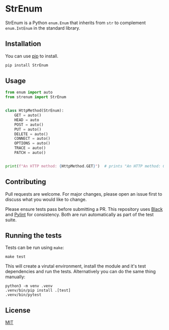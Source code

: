 # StrEnum

StrEnum is a Python `enum.Enum` that inherits from `str` to complement
`enum.IntEnum` in the standard library.

## Installation

You can use [pip](https://pip.pypa.io/en/stable/) to install.

```bash
pip install StrEnum
```

## Usage

```python
from enum import auto
from strenum import StrEnum


class HttpMethod(StrEnum):
    GET = auto()
    HEAD = auto
    POST = auto()
    PUT = auto()
    DELETE = auto()
    CONNECT = auto()
    OPTIONS = auto()
    TRACE = auto()
    PATCH = auto()


print(f"An HTTP method: {HttpMethod.GET}")  # prints "An HTTP method: GET"
```

## Contributing
Pull requests are welcome. For major changes, please open an issue first to
discuss what you would like to change.

Please ensure tests pass before submitting a PR. This repository uses
[Black](https://black.readthedocs.io/en/stable/) and
[Pylint](https://www.pylint.org/) for consistency. Both are run automatically
as part of the test suite.

## Running the tests

Tests can be run using `make`:

```
make test
```

This will create a virutal environment, install the module and it's test
dependencies and run the tests. Alternatively you can do the same thing
manually:

```
python3 -m venv .venv
.venv/bin/pip install .[test]
.venv/bin/pytest
```

## License
[MIT](https://choosealicense.com/licenses/mit/)
